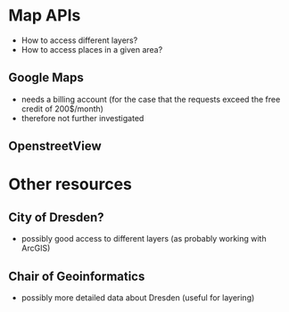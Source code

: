 # Map APIs
* How to access different layers?
* How to access places in a given area?

## Google Maps
* needs a billing account (for the case that the requests exceed the free credit of 200$/month)
* therefore not further investigated

## OpenstreetView


# Other resources

## City of Dresden?
* possibly good access to different layers (as probably working with ArcGIS)


## Chair of Geoinformatics
* possibly more detailed data about Dresden (useful for layering)
